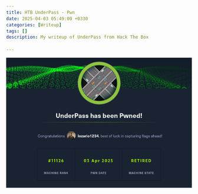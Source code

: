 ```yaml
---
title: HTB UnderPass - Pwn
date: 2025-04-03 05:49:00 +0330
categories: [Writeup]
tags: []
description: My writeup of UnderPass from Hack The Box

---
```


![](assets/img/UnderPass.png)